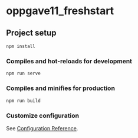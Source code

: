 # oppgave11_freshstart

## Project setup

```
npm install
```

### Compiles and hot-reloads for development

```
npm run serve
```

### Compiles and minifies for production

```
npm run build
```

### Customize configuration

See [Configuration Reference](https://cli.vuejs.org/config/).

<!--

Det som kommer til å bli fokusert på i hovedoppgaven er:

    - Gjennomføring av den.
    - Koden i seg selv, og hvordan den er skrevet.
    - Commits og fremgangsmåte
    - Presentasjon av hovedoppgaven.
    - Visning på de forskjellige skjermstørrelsene
    - Feedback, kommunikasjon og bruk av ressurser.

Oppgave 11. Router

 - La oss nå lage 2 nye sider i  src/views
    x - Resources og profil

 -  Lag en standard mal på disse sidene.
    x - Template
    x - Root element
    x - Paragraph som har litt tekst.

 - På tide å bygge opp Router for disse to sidene.
    x - Gå inn i Router fila
    x - Legg merke til hvordan oppsettet her er gjort.

 - Lag 2 nye objecter, for disse 2 sidene.
    x - Ikke følg oppsettet til About, men heller det første objektet.

 - Husk:
    x - Importere komponenten (siden)
    x - Lage ett nytt object for hver side.

 - Besøk disse sidene i browseren.
    x - /resources
    x - /profil


Oppgave 12. Tabell

 - På resource siden, så skal du nå lage en tabell.
   Den skal inneholde disse feltene:
    x - Tittel
    x - Beskrivelse
    x - Link

 - Du skal kunne søke og filtrere i denne tabellen.

 - Det skal ligge en knapp på tabellen.
    x - Den skal ligge helt til slutt på hver rad.
    x - Når denne trykkes, så skal en dialog komme frem med informasjonen til denne linjen.
    x - Selve linjen skal også kunne trykkes på.
    x - Den skal da expandere og vise frem informasjon.
    x - Når man trykker på en annen linje, så skal denne lukkes og den andre åpnes.


Oppgave 13. Navbar

Nå er det på tide å få fikset navbaren.

- Lag denne til en egen komponent.

- Oppførsel til navbaren kan være:

    x - Den skal vises hele tiden.
    x - Forsvinne når man scroller ned.
    x - DUkke opp når man scroller opp.
    x - Være en 2 linjes navbar
    x - Navbar med en sidebar knyttet til den.
    x - Annet..

- Importer og render den i app.vue filen.

    x - Den skal inneholde en logo
    x - Logo skal kunne klikkes, og ta deg til startsiden
    x - Link til de andre sidene som ble laget.
    x - En Login knapp
    x - Denne behøver ikke å ha en login funksjon.
    x - Skal være en dialog
    x - Skal ha ett skjema, som simulerer en login.
    x - Skal ha en registrerings mulighet.

# Tips: Kan være en egen registrerings dialog.

Oppgave 14. Footer

- Lag en ny komponent.
    x - Denne skal da være en footer, og importeres i app.vue.
    x - Du bestemmer selv innholdet på footeren.
    x - Den skal holde seg nede på siden, og ikke flyte oppover.

Oppgave 15. Opprydding.

Gå over koden som du har skrevet.
Rydd opp i den, og gjør den så fin som mulig.

De neste oppgavene kommer når en database er gjort klar.
Gi beskjed når du har kommet til oppgave 15.
 -->
